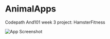 # AnimalApps
Codepath And101 week 3 project: HamsterFitness

![App Screenshot](AnimalAppsScreenshot.png)
